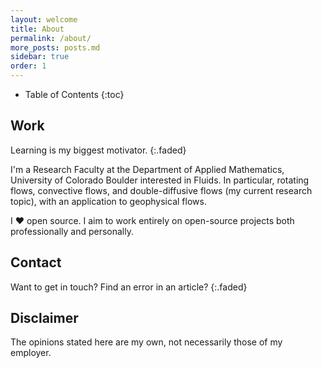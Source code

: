 ```yaml
---
layout: welcome
title: About
permalink: /about/
more_posts: posts.md
sidebar: true
order: 1
---
```


- Table of Contents
{:toc}

## Work

Learning is my biggest motivator.
{:.faded}

I'm a Research Faculty at the Department of Applied Mathematics, University of Colorado Boulder interested in Fluids. In particular, rotating flows, convective flows, and double-diffusive flows (my current research topic), with an application to geophysical flows. 

I ❤️ open source. I aim to work entirely on open-source projects both
professionally and personally.


## Contact

Want to get in touch? Find an error in an article?
{:.faded}


## Disclaimer

The opinions stated here are my own, not necessarily those of my employer.
